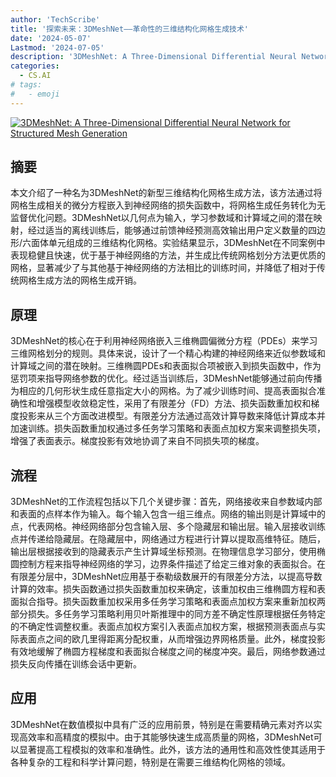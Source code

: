 ```yaml
---
author: 'TechScribe'
title: '探索未来：3DMeshNet——革命性的三维结构化网格生成技术'
date: '2024-05-07'
Lastmod: '2024-07-05'
description: '3DMeshNet: A Three-Dimensional Differential Neural Network for Structured Mesh Generation'
categories:
  - CS.AI
# tags:
#   - emoji
---
```


[![3DMeshNet: A Three-Dimensional Differential Neural Network for Structured Mesh Generation](https://arxiv-research-1301205113.cos.ap-guangzhou.myqcloud.com/images/2407.01560v1.pdf_0.jpg)](https://arxiv.org/abs/2407.01560v1)

## 摘要

本文介绍了一种名为3DMeshNet的新型三维结构化网格生成方法，该方法通过将网格生成相关的微分方程嵌入到神经网络的损失函数中，将网格生成任务转化为无监督优化问题。3DMeshNet以几何点为输入，学习参数域和计算域之间的潜在映射，经过适当的离线训练后，能够通过前馈神经预测高效输出用户定义数量的四边形/六面体单元组成的三维结构化网格。实验结果显示，3DMeshNet在不同案例中表现稳健且快速，优于基于神经网络的方法，并生成比传统网格划分方法更优质的网格，显著减少了与其他基于神经网络的方法相比的训练时间，并降低了相对于传统网格生成方法的网格生成开销。<!--more-->

## 原理

3DMeshNet的核心在于利用神经网络嵌入三维椭圆偏微分方程（PDEs）来学习三维网格划分的规则。具体来说，设计了一个精心构建的神经网络来近似参数域和计算域之间的潜在映射。三维椭圆PDEs和表面拟合项被嵌入到损失函数中，作为惩罚项来指导网络参数的优化。经过适当训练后，3DMeshNet能够通过前向传播为相应的几何形状生成任意指定大小的网格。为了减少训练时间、提高表面拟合准确性和增强模型收敛稳定性，采用了有限差分（FD）方法、损失函数重加权和梯度投影来从三个方面改进模型。有限差分方法通过高效计算导数来降低计算成本并加速训练。损失函数重加权通过多任务学习策略和表面点加权方案来调整损失项，增强了表面表示。梯度投影有效地协调了来自不同损失项的梯度。

## 流程

3DMeshNet的工作流程包括以下几个关键步骤：首先，网络接收来自参数域内部和表面的点样本作为输入。每个输入包含一组三维点。网络的输出则是计算域中的点，代表网格。神经网络部分包含输入层、多个隐藏层和输出层。输入层接收训练点并传递给隐藏层。在隐藏层中，网络通过方程进行计算以提取高维特征。随后，输出层根据接收到的隐藏表示产生计算域坐标预测。在物理信息学习部分，使用椭圆控制方程来指导神经网络的学习，边界条件描述了给定三维对象的表面拟合。在有限差分层中，3DMeshNet应用基于泰勒级数展开的有限差分方法，以提高导数计算的效率。损失函数通过损失函数重加权来确定，该重加权由三维椭圆方程和表面拟合指导。损失函数重加权采用多任务学习策略和表面点加权方案来重新加权两部分损失。多任务学习策略利用贝叶斯推理中的同方差不确定性原理根据任务特定的不确定性调整权重。表面点加权方案引入表面点加权方案，根据预测表面点与实际表面点之间的欧几里得距离分配权重，从而增强边界网格质量。此外，梯度投影有效地缓解了椭圆方程梯度和表面拟合梯度之间的梯度冲突。最后，网络参数通过损失反向传播在训练会话中更新。

## 应用

3DMeshNet在数值模拟中具有广泛的应用前景，特别是在需要精确元素对齐以实现高效率和高精度的模拟中。由于其能够快速生成高质量的网格，3DMeshNet可以显著提高工程模拟的效率和准确性。此外，该方法的通用性和高效性使其适用于各种复杂的工程和科学计算问题，特别是在需要三维结构化网格的领域。